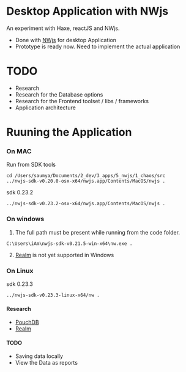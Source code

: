 Desktop Application with NWjs
============================
 An experiment with Haxe, reactJS and NWjs.

 - Done with [NWjs][1] for desktop Application
 - Prototype is ready now. Need to implement the actual application

TODO
========== 
  - Research
  - Research for the Database options
  - Research for the Frontend toolset / libs / frameworks
  - Application architecture


Ruuning the Application
=========================

### On MAC
Run from SDK tools

```
cd /Users/saumya/Documents/2_dev/3_apps/5_nwjs/1_chaos/src 
../nwjs-sdk-v0.20.0-osx-x64/nwjs.app/Contents/MacOS/nwjs .
```

sdk 0.23.2
```
../nwjs-sdk-v0.23.2-osx-x64/nwjs.app/Contents/MacOS/nwjs .
```

### On windows

 1. The full path must be present while running from the code folder.
```
C:\Users\iAm\nwjs-sdk-v0.21.5-win-x64\nw.exe .
```
 2. [Realm][3] is not yet supported in Windows

### On Linux

sdk 0.23.3
```
../nwjs-sdk-v0.23.3-linux-x64/nw .
```


#### Research
 - [PouchDB][2]
 - [Realm][3]


#### TODO

 - Saving data locally
 - View the Data as reports










[1]: https://nwjs.io/downloads/
[2]: https://pouchdb.com/guides/setup-pouchdb.html
[3]: https://realm.io/docs/javascript/latest/